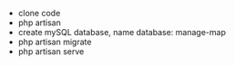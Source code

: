 + clone code
+ php artisan
+ create mySQL database, name database: manage-map
+ php artisan migrate
+ php artisan serve
